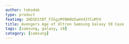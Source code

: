 ```yaml
---
author: tokodab
type: product
featimg: 1HD5EStBT_FIGgzMYNH0UIwmV437CuMYX
title: Avengers Age of Ultron Samsung Galaxy S9 Case
tags: [samsung, galaxy, s9]
category: [samsung]
---
```

